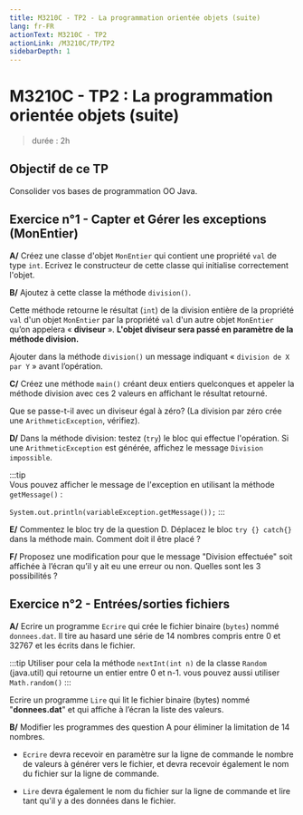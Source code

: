 ```yaml
---
title: M3210C - TP2 - La programmation orientée objets (suite)
lang: fr-FR
actionText: M3210C - TP2 
actionLink: /M3210C/TP/TP2
sidebarDepth: 1	
---
```

# M3210C - TP2 : La programmation orientée objets (suite)
> durée : 2h

## Objectif de ce TP
Consolider vos bases de programmation OO Java.

## Exercice n°1 - Capter et Gérer les exceptions (MonEntier)

**A/** Créez une classe d'objet ```MonEntier``` qui contient une propriété ```val``` de type ```int```. Ecrivez le constructeur de cette classe qui initialise correctement l'objet.
 
**B/** Ajoutez à cette classe la méthode ```division()```.

Cette méthode retourne le résultat (```int```) de la division entière de la propriété ```val``` d'un objet ```MonEntier``` par la propriété ```val``` d'un autre objet ```MonEntier``` qu’on appelera « **diviseur** ». 
**L'objet diviseur sera passé en paramètre de la méthode division.**

Ajouter dans la méthode ```division()``` un message indiquant « ```division de X par Y``` » avant l’opération.
 
**C/** Créez une méthode ```main()``` créant deux entiers quelconques et appeler la méthode division avec ces 2 valeurs en affichant le résultat retourné. 

Que se passe-t-il avec un diviseur égal à zéro? (La division par zéro crée une ```ArithmeticException```, vérifiez).
 
**D/** Dans la méthode division: testez (```try```) le bloc qui effectue l'opération. Si une ```ArithmeticException``` est générée, affichez le message ```Division impossible```.
 
:::tip  
Vous pouvez afficher le message de l'exception en utilisant la méthode ```getMessage()``` :

```System.out.println(variableException.getMessage());```
:::

**E/** Commentez le bloc try de la question D. Déplacez le bloc ```try {} catch{}``` dans la méthode main. Comment doit il être placé ?
 
**F/** Proposez une modification pour que le message "Division effectuée" soit affichée à l’écran qu’il y ait eu une erreur ou non. Quelles sont les 3 possibilités ?
 
 

## Exercice n°2 - Entrées/sorties fichiers

**A/** Ecrire un programme  ```Ecrire```  qui crée le fichier binaire (```bytes```) nommé ```donnees.dat```. Il tire au hasard une série de 14 nombres compris entre 0 et 32767 et les écrits dans le fichier.

:::tip
Utiliser pour cela la méthode ```nextInt(int n)``` de la classe ```Random``` (java.util) qui retourne un entier entre 0 et n-1. vous pouvez aussi utiliser ```Math.random()```
:::

Ecrire un programme ```Lire```  qui lit le fichier binaire (bytes) nommé "**donnees.dat**" et qui affiche à l’écran la liste des valeurs.

**B/** Modifier les programmes des question A pour éliminer la limitation de 14 nombres.

- ```Ecrire```  devra recevoir en paramètre sur la ligne de commande le nombre de valeurs à générer vers le fichier, et devra recevoir également le nom du fichier sur la ligne de commande.

-  ```Lire```  devra également le nom du fichier sur la ligne de commande et lire tant qu'il y a des données dans le fichier.

